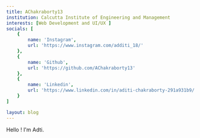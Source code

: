 ```yaml
---
title: AChakraborty13
institution: Calcutta Institute of Engineering and Management
interests: [Web Development and UI/UX ]
socials: [
    {
        name: 'Instagram',
        url: 'https://www.instagram.com/additi_18/'
    },
    {
        name: 'Github',
        url: 'https://github.com/AChakraborty13'
    },
    {
        name: 'Linkedin',
        url: 'https://www.linkedin.com/in/aditi-chakraborty-291a931b9/'
    }
]

layout: blog
---
```


Hello ! I'm Adti. 
